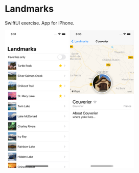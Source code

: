 # Landmarks
SwiftUI exercise. App for iPhone.

<img src = "/simulator1.png" width="200">
<img src = "/simulator2.png" width="200">
